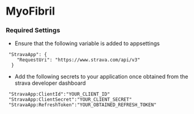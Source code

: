 # MyoFibril

### Required Settings

 - Ensure that the following variable is added to appsettings
```
 "StravaApp": {
    "RequestUri": "https://www.strava.com/api/v3"
  }
```

- Add the following secrets to your application once obtained from the strava developer dashboard
```
 "StravaApp:ClientId":"YOUR_CLIENT_ID"
 "StravaApp:ClientSecret":"YOUR_CLIENT_SECRET"
 "StravaApp:RefreshToken":"YOUR_OBTAINED_REFRESH_TOKEN"
